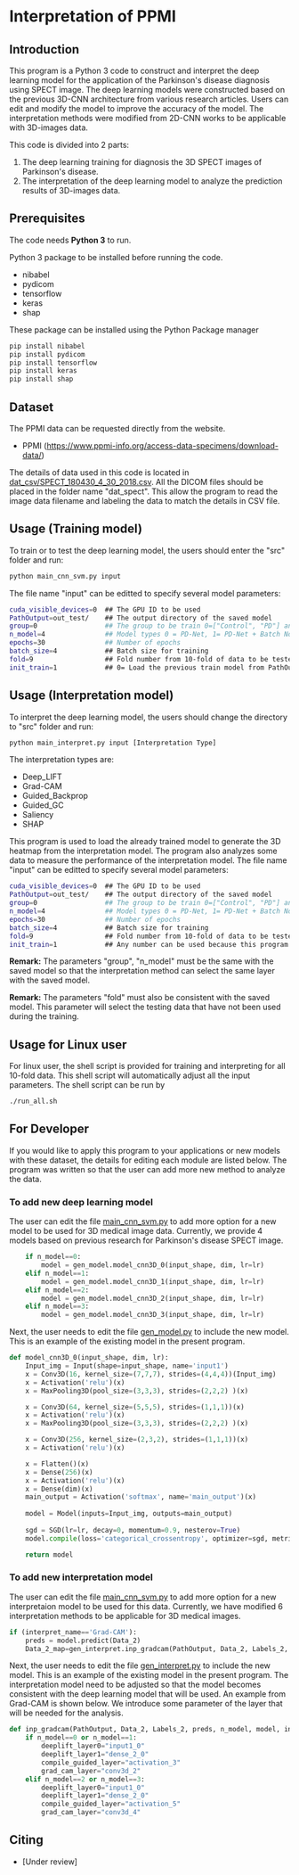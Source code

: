 # Interpretation of PPMI


## Introduction

This program is a Python 3 code to construct and interpret the deep learning model for the application of the Parkinson's disease diagnosis using SPECT image. 
The deep learning models were constructed based on the previous 3D-CNN architecture from various research articles. 
Users can edit and modify the model to improve the accuracy of the model. The interpretation methods were modified from 2D-CNN works to be applicable with 3D-images data.

This code is divided into 2 parts:

1) The deep learning training for diagnosis the 3D SPECT images of Parkinson's disease.
2) The interpretation of the deep learning model to analyze the prediction results of 3D-images data.

## Prerequisites

The code needs **Python 3** to run.

Python 3 package to be installed before running the code. 

* nibabel
* pydicom
* tensorflow
* keras
* shap

These package can be installed using the Python Package manager
```sh
pip install nibabel
pip install pydicom
pip install tensorflow
pip install keras
pip install shap
```
## Dataset
The PPMI data can be requested directly from the website.

* PPMI (https://www.ppmi-info.org/access-data-specimens/download-data/)

The details of data used in this code is located in [dat_csv/SPECT_180430_4_30_2018.csv](./dat_csv/SPECT_180430_4_30_2018.csv). All the DICOM files should be placed in the folder name "dat_spect". This allow the program to read the image data filename and labeling the data to match the details in CSV file.

## Usage (Training model)

To train or to test the deep learning model, the users should enter the "src" folder and run:
```sh
python main_cnn_svm.py input
```

The file name "input" can be editted to specify several model parameters:

```sh
cuda_visible_devices=0  ## The GPU ID to be used
PathOutput=out_test/    ## The output directory of the saved model
group=0                 ## The group to be train 0=["Control", "PD"] and 1=["PD", "SWEDD"]
n_model=4               ## Model types 0 = PD-Net, 1= PD-Net + Batch Norm, 2= Deep PD-Net, 3= Deep PD-Net + Batch Norm
epochs=30               ## Number of epochs
batch_size=4            ## Batch size for training
fold=9                  ## Fold number from 10-fold of data to be tested
init_train=1            ## 0= Load the previous train model from PathOutput, 1= Train for new model
```

## Usage (Interpretation model)
To interpret the deep learning model, the users should change the directory to "src" folder and run:
```sh
python main_interpret.py input [Interpretation Type]
```
The interpretation types are:
* Deep_LIFT
* Grad-CAM
* Guided_Backprop
* Guided_GC
* Saliency
* SHAP

This program is used to load the already trained model to generate the 3D heatmap from the interpretation model.
The program also analyzes some data to measure the performance of the interpretation model.
The file name "input" can be editted to specify several model parameters:

```sh
cuda_visible_devices=0  ## The GPU ID to be used
PathOutput=out_test/    ## The output directory of the saved model
group=0                 ## The group to be train 0=["Control", "PD"] and 1=["PD", "SWEDD"]
n_model=4               ## Model types 0 = PD-Net, 1= PD-Net + Batch Norm, 2= Deep PD-Net, 3= Deep PD-Net + Batch Norm
epochs=30               ## Number of epochs
batch_size=4            ## Batch size for training
fold=9                  ## Fold number from 10-fold of data to be tested
init_train=1            ## Any number can be used because this program can only load the saved model.
```
**Remark:** The parameters "group", "n_model" must be the same with the saved model so that the interpretation method can select the same layer with the saved model. 

**Remark:** The parameters "fold" must also be consistent with the saved model. This parameter will select the testing data that have not been used during the training.

## Usage for Linux user

For linux user, the shell script is provided for training and interpreting for all 10-fold data. This shell script will automatically adjust all the input parameters. The shell script can be run by

```sh
./run_all.sh
```

## For Developer

If you would like to apply this program to your applications or new models with these dataset, the details for editing each module are listed below. The program was written so that the user can add more new method to analyze the data.

### To add new deep learning model
The user can edit the file [main_cnn_svm.py](./src/main_cnn_svm.py) to add more option for a new model to be used for 3D medical image data. Currently, we provide 4 models based on previous research for Parkinson's disease SPECT image.

```python
    if n_model==0:
        model = gen_model.model_cnn3D_0(input_shape, dim, lr=lr)
    elif n_model==1:
        model = gen_model.model_cnn3D_1(input_shape, dim, lr=lr)
    elif n_model==2:
        model = gen_model.model_cnn3D_2(input_shape, dim, lr=lr)
    elif n_model==3:
        model = gen_model.model_cnn3D_3(input_shape, dim, lr=lr)
```

Next, the user needs to edit the file [gen_model.py](./src/gen_model.py) to include the new model. This is an example of the existing model in the present program.
```python
def model_cnn3D_0(input_shape, dim, lr):
    Input_img = Input(shape=input_shape, name='input1')
    x = Conv3D(16, kernel_size=(7,7,7), strides=(4,4,4))(Input_img)
    x = Activation('relu')(x)
    x = MaxPooling3D(pool_size=(3,3,3), strides=(2,2,2) )(x)

    x = Conv3D(64, kernel_size=(5,5,5), strides=(1,1,1))(x)
    x = Activation('relu')(x)
    x = MaxPooling3D(pool_size=(3,3,3), strides=(2,2,2) )(x)

    x = Conv3D(256, kernel_size=(2,3,2), strides=(1,1,1))(x)
    x = Activation('relu')(x)

    x = Flatten()(x)
    x = Dense(256)(x)
    x = Activation('relu')(x)
    x = Dense(dim)(x)
    main_output = Activation('softmax', name='main_output')(x)
    
    model = Model(inputs=Input_img, outputs=main_output)
    
    sgd = SGD(lr=lr, decay=0, momentum=0.9, nesterov=True)
    model.compile(loss='categorical_crossentropy', optimizer=sgd, metrics=[ 'accuracy'])

    return model 
```

### To add new interpretation model
The user can edit the file [main_cnn_svm.py](./src/main_cnn_svm.py) to add more option for a new interpretaion model to be used for this data. Currently, we have modified 6 interpretation methods to be applicable for 3D medical images.

```python
if (interpret_name=='Grad-CAM'):
    preds = model.predict(Data_2)
    Data_2_map=gen_interpret.inp_gradcam(PathOutput, Data_2, Labels_2, preds, n_model, model, interpret_name)
```

Next, the user needs to edit the file [gen_interpret.py](./src/gen_interpret.py) to include the new model. This is an example of the existing model in the present program. The interpretation model need to be adjusted so that the model becomes consistent with the deep learning model that will be used. An example from Grad-CAM is shown below. We introduce some parameter of the layer that will be needed for the analysis.
```python
def inp_gradcam(PathOutput, Data_2, Labels_2, preds, n_model, model, interpret_name):
    if n_model==0 or n_model==1:
        deeplift_layer0="input1_0"
        deeplift_layer1="dense_2_0"
        compile_guided_layer="activation_3"
        grad_cam_layer="conv3d_2"
    elif n_model==2 or n_model==3:
        deeplift_layer0="input1_0"
        deeplift_layer1="dense_2_0"
        compile_guided_layer="activation_5"
        grad_cam_layer="conv3d_4"
```

<!-- ACKNOWLEDGEMENTS -->
## Citing

* [Under review]
